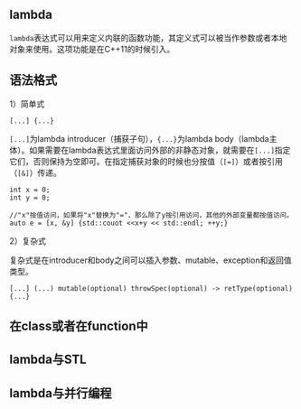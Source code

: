 ## lambda

`lambda`表达式可以用来定义内联的函数功能，其定义式可以被当作参数或者本地对象来使用。这项功能是在C++11的时候引入。

## 语法格式

1）简单式

```
[...] {...}
```

`[...]`为lambda introducer（捕获子句），`{...}`为lambda body（lambda主体）。如果需要在lambda表达式里面访问外部的非静态对象，就需要在`[...]`指定它们，否则保持为空即可。在指定捕获对象的时候也分按值（`[=]`）或者按引用（`[&]`）传递。

```
int x = 0;
int y = 0;

//"x"按值访问，如果将"x"替换为"="，那么除了y按引用访问，其他的外部变量都按值访问。
auto e = [x, &y] {std::couot <<x+y << std::endl; ++y;}
```

2）复杂式

复杂式是在introducer和body之间可以插入参数、mutable、exception和返回值类型。

```
[...] (...) mutable(optional) throwSpec(optional) -> retType(optional) {...}
```

## 在class或者在function中



## lambda与STL


## lambda与并行编程
